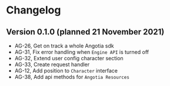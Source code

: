 # Changelog

## **Version 0.1.0** (planned 21 November 2021)

- AG-26, Get on track a whole Angotia sdk
- AG-31, Fix error handling when `Engine API` is turned off
- AG-32, Extend user config character section
- AG-33, Create request handler
- AG-12, Add position to `Character` interface
- AG-38, Add api methods for `Angotia Resources`
